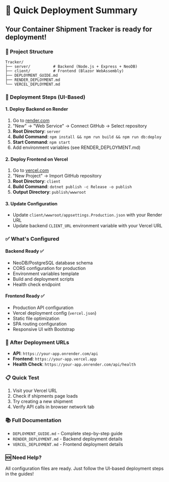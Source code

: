 # 🚀 Quick Deployment Summary

## Your Container Shipment Tracker is ready for deployment!

### 📁 Project Structure
```
Tracker/
├── server/          # Backend (Node.js + Express + NeoDB)
├── client/          # Frontend (Blazor WebAssembly)
├── DEPLOYMENT_GUIDE.md
├── RENDER_DEPLOYMENT.md
└── VERCEL_DEPLOYMENT.md
```

### 🎯 Deployment Steps (UI-Based)

#### 1. Deploy Backend on Render
1. Go to [render.com](https://render.com)
2. "New" → "Web Service" → Connect GitHub → Select repository
3. **Root Directory**: `server`
4. **Build Command**: `npm install && npm run build && npm run db:deploy`
5. **Start Command**: `npm start`
6. Add environment variables (see RENDER_DEPLOYMENT.md)

#### 2. Deploy Frontend on Vercel  
1. Go to [vercel.com](https://vercel.com)
2. "New Project" → Import GitHub repository
3. **Root Directory**: `client`
4. **Build Command**: `dotnet publish -c Release -o publish`
5. **Output Directory**: `publish/wwwroot`

#### 3. Update Configuration
- Update `client/wwwroot/appsettings.Production.json` with your Render URL
- Update backend `CLIENT_URL` environment variable with your Vercel URL

### ✅ What's Configured

#### Backend Ready ✅
- NeoDB/PostgreSQL database schema
- CORS configuration for production
- Environment variables template
- Build and deployment scripts
- Health check endpoint

#### Frontend Ready ✅
- Production API configuration
- Vercel deployment config (`vercel.json`)
- Static file optimization
- SPA routing configuration
- Responsive UI with Bootstrap

### 🔗 After Deployment URLs
- **API**: `https://your-app.onrender.com/api`
- **Frontend**: `https://your-app.vercel.app`
- **Health Check**: `https://your-app.onrender.com/api/health`

### 📋 Quick Test
1. Visit your Vercel URL
2. Check if shipments page loads
3. Try creating a new shipment
4. Verify API calls in browser network tab

### 📚 Full Documentation
- `DEPLOYMENT_GUIDE.md` - Complete step-by-step guide
- `RENDER_DEPLOYMENT.md` - Backend deployment details  
- `VERCEL_DEPLOYMENT.md` - Frontend deployment details

### 🆘 Need Help?
All configuration files are ready. Just follow the UI-based deployment steps in the guides!
